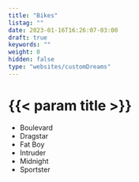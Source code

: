 ```yaml
---
title: "Bikes"
listag: ""
date: 2023-01-16T16:26:07-03:00
draft: true
keywords: ""
weight: 0
hidden: false
type: "websites/customDreams"
---
```

# {{< param title >}}

- Boulevard
- Dragstar
- Fat Boy
- Intruder
- Midnight
- Sportster

